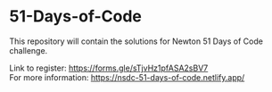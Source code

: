 # 51-Days-of-Code
This repository will contain the solutions for Newton 51 Days of Code challenge.

Link to register:  https://forms.gle/sTjvHz1pfASA2sBV7 </br>
For more information: https://nsdc-51-days-of-code.netlify.app/
